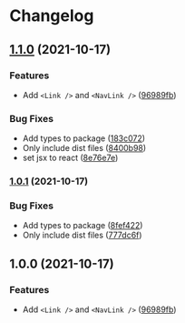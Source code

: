 # Changelog

## [1.1.0](https://www.github.com/cobraz/next-theme-ui/compare/v1.0.1...v1.1.0) (2021-10-17)


### Features

* Add `<Link />` and `<NavLink />` ([96989fb](https://www.github.com/cobraz/next-theme-ui/commit/96989fb45e5e29fb7e2bcdcd71389e288498f8fb))


### Bug Fixes

* Add types to package ([183c072](https://www.github.com/cobraz/next-theme-ui/commit/183c072e505ba309604479d9628796a008fd9872))
* Only include dist files ([8400b98](https://www.github.com/cobraz/next-theme-ui/commit/8400b98f1d94d3f900bc8527a5440cd4c77aec35))
* set jsx to react ([8e76e7e](https://www.github.com/cobraz/next-theme-ui/commit/8e76e7e78014fb09b577ac1993ed314dd72af63c))

### [1.0.1](https://www.github.com/cobraz/next-theme-ui/compare/v1.0.0...v1.0.1) (2021-10-17)


### Bug Fixes

* Add types to package ([8fef422](https://www.github.com/cobraz/next-theme-ui/commit/8fef422f308c2569f8a8b0ae2bac4dbbed2e4e56))
* Only include dist files ([777dc6f](https://www.github.com/cobraz/next-theme-ui/commit/777dc6f8ede0af7d7a515a83ac9fc9b6f0684976))

## 1.0.0 (2021-10-17)


### Features

* Add `<Link />` and `<NavLink />` ([96989fb](https://www.github.com/cobraz/next-theme-ui/commit/96989fb45e5e29fb7e2bcdcd71389e288498f8fb))
